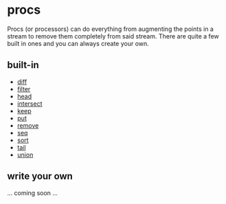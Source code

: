 # procs

Procs (or processors) can do everything from augmenting the points in a stream
to remove them completely from said stream. There are quite a few built in ones
and you can always create your own. 

## built-in

 * [diff](diff/)
 * [filter](filter/)
 * [head](head/)
 * [intersect](intersect/)
 * [keep](keep/)
 * [put](put/)
 * [remove](remove/)
 * [seq](seq/)
 * [sort](sort/)
 * [tail](tail/)
 * [union](union/)

## write your own 

... coming soon ... 
